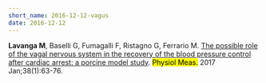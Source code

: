 ```yaml
---
short_name: 2016-12-12-vagus
date: 2016-12-12
---
```


<b>Lavanga M</b>, Baselli G, Fumagalli F, Ristagno G, Ferrario M. <a target = "_blank" href="https://iopscience.iop.org/article/10.1088/1361-6579/38/1/63">The possible role of the vagal nervous system in the recovery of the blood pressure control after cardiac arrest: a porcine model study</a>. <mark>Physiol Meas.</mark> 2017 Jan;38(1):63-76.